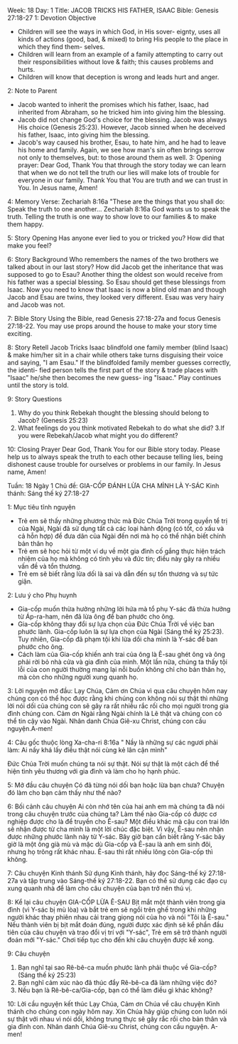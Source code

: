 Week: 18
Day: 1
Title: JACOB TRICKS HIS FATHER, ISAAC 
Bible: Genesis 27:18-27
1: Devotion Objective
- Children will see the ways in which God, in His sover- eignty, uses all kinds of actions (good, bad, & mixed) to bring His people to the place in which they find them- selves. 
- Children will learn from an example of a family attempting to carry out their responsibilities without love & faith; this causes problems and hurts. 
- Children will know that deception is wrong and leads hurt and anger.

2: Note to Parent
- Jacob wanted to inherit the promises which his father, Isaac, had inherited from Abraham, so he tricked him into giving him the blessing. 
- Jacob did not change God's choice for the blessing. Jacob was always His choice (Genesis 25:23). However, Jacob sinned when he deceived his father, Isaac, into giving him the blessing. 
- Jacob's way caused his brother, Esau, to hate him, and he had to leave his home and family. Again, we see how man's sin often brings sorrow not only to themselves, but: to those around them as well.
3: Opening prayer:
 Dear God, Thank You that through the story today we can learn that when we do not tell the truth our lies will make lots of trouble for everyone in our family. Thank You that You are truth and we can trust in You. In Jesus name, Amen! 

4: Memory Verse:
Zechariah 8:16a "These are the things that you shall do: Speak the truth to one another... Zechariah 8:16a God wants us to speak the truth. Telling the truth is one way to show love to our families & to make them happy. 

5: Story Opening
Has anyone ever lied to you or tricked you? How did that make you feel?

6: Story Background
Who remembers the names of the two brothers we talked about in our last story? How did Jacob get the inheritance that was supposed to go to Esau? Another thing the oldest son would receive from his father was a special blessing. So Esau should get these blessings from Isaac. Now you need to know that Isaac is now a blind old man and though Jacob and Esau are twins, they looked very different. Esau was very hairy and Jacob was not.

7: Bible Story
Using the Bible, read Genesis 27:18-27a and focus Genesis 27:18-22. You may use props around the house to make your story time exciting. 

8: Story Retell
Jacob Tricks Isaac blindfold one family member (blind Isaac) & make him/her sit in a chair while others take turns disguising their voice and saying, "I am Esau." If the blindfolded family member guesses correctly, the identi- fied person tells the first part of the story & trade places with "Isaac" he/she then becomes the new guess- ing "Isaac." Play continues until the story is told.

9: Story Questions
1. Why do you think Rebekah thought the blessing should belong to Jacob? (Genesis 25:23) 
2. What feelings do you think motivated Rebekah to do what she did? 
3.lf you were Rebekah/Jacob what might you do different?

10: Closing Prayer
Dear God, Thank You for our Bible story today. Please help us to always speak the truth to each other because telling lies, being dishonest cause trouble for ourselves or problems in our family. In Jesus name, Amen!

Tuần: 18
Ngày 1
Chủ đề: GIA-CỐP ĐÁNH LỪA CHA MÌNH LÀ Y-SÁC
Kinh thánh: Sáng thế ký 27:18-27

1: Mục tiêu tĩnh nguyện
- Trẻ em sẽ thấy những phương  thức mà Đức Chúa Trời trong quyền tể trị của Ngài, Ngài đã sử dụng tất cả các loại hành động (có tốt, có xấu và cả hỗn hợp) để đưa dân của Ngài đến nơi mà họ có thể nhận biết chính bản thân họ
- Trẻ em sẽ học hỏi từ một ví dụ về một gia đình cố gắng thực hiện trách nhiệm của họ mà không có tình yêu và đức tin; điều này gây ra nhiều vấn đề và tổn thương.
- Trẻ em sẽ biết rằng lừa dối là sai và dẫn đến sự tổn thương và sự tức giận.

2: Lưu ý cho Phụ huynh
- Gia-cốp muốn thừa hưởng những lời hứa mà tổ phụ Y-sác đã thừa hưởng từ Áp-ra-ham, nên đã lừa ông để ban phước cho ông.
- Gia-cốp không thay đổi sự lựa chọn của Đức Chúa Trời về việc ban phước lành. Gia-cốp luôn là sự lựa chọn của Ngài (Sáng thế ký 25:23). Tuy nhiên, Gia-cốp đã phạm tội khi lừa dối cha mình là Y-sác để ban phước cho ông.
- Cách làm của Gia-cốp khiến anh trai của ông là Ê-sau ghét ông và ông phải rời bỏ nhà cửa và gia đình của mình. Một lần nữa, chúng ta thấy tội lỗi của con người thường mang lại nỗi buồn không chỉ cho bản thân họ, mà còn cho những người xung quanh họ.

3: Lời nguyện mở đầu:
 Lạy Chúa, Cảm ơn Chúa vì qua câu chuyện hôm nay chúng con có thể học được rằng khi chúng con không nói sự thật thì những lời nói dối của chúng con sẽ gây ra rất nhiều rắc rối cho mọi người trong gia đình chúng con. Cảm ơn Ngài rằng Ngài chính là Lẽ thật và chúng con có thể tin cậy vào Ngài. Nhân danh Chúa Giê-xu Christ, chúng con cầu nguyện.A-men!

4: Câu gốc thuộc lòng
Xa-cha-ri 8:16a " Nầy là những sự các ngươi phải làm: Ai nấy khá lấy điều thật nói cùng kẻ lân cận mình"

Đức Chúa Trời muốn chúng ta nói sự thật. Nói sự thật là một cách để thể hiện tình yêu thương với gia đình và làm cho họ hạnh phúc.

5: Mở đầu câu chuyện
Có đã từng nói dối bạn hoặc lừa bạn chưa? Chuyện đó làm cho bạn cảm thấy như thế nào?

6: Bối cảnh câu chuyện
Ai còn nhớ tên của hai anh em mà chúng ta đã nói trong câu chuyện trước của chúng ta? 
Làm thế nào Gia-cốp có được cơ nghiệp được cho là để truyền cho Ê-sau? Một điều khác mà cậu con trai lớn sẽ nhận được từ cha mình là một lời chúc đặc biệt. Vì vậy, Ê-sau nên nhận được những phước lành này từ Y-sác. Bây giờ bạn cần biết rằng Y-sác bây giờ là một ông già mù và mặc dù Gia-cốp và Ê-sau là anh em sinh đôi, nhưng họ trông rất khác nhau. Ê-sau thì rất nhiều lông còn Gia-cốp thì không.

7: Câu chuyện Kinh thánh
Sử dụng Kinh thánh, hãy đọc Sáng-thế ký 27:18-27a và tập trung vào Sáng-thế ký 27:18-22. Bạn có thể sử dụng các đạo cụ xung quanh nhà để làm cho câu chuyện của bạn trở nên thú vị.

8: Kể lại câu chuyện
GIA-CỐP LỪA Ê-SAU
Bịt mắt một thành viên trong gia đình (vì Y-sác bị mù lòa) và bắt trẻ em sẽ ngồi trên ghế trong khi những người khác thay phiên nhau cải trang giọng nói của họ và nói "Tôi là Ê-sau." Nếu thành viên bị bịt mắt đoán đúng, người được xác định sẽ kể phần đầu tiên của câu chuyện và trao đổi vị trí với "Y-sác", Trẻ em sẽ trở thành người đoán mới "Y-sác." Chơi tiếp tục cho đến khi câu chuyện được kể xong.

9: Câu chuyện
1. Bạn nghĩ tại sao Rê-bê-ca muốn phước lành phải thuộc về Gia-cốp? (Sáng thế ký 25:23)
2. Bạn nghĩ cảm xúc nào đã thúc đẩy Rê-bê-ca đã làm những việc đó?
3. Nếu bạn là Rê-bê-ca/Gia-cốp, bạn có thể làm điều gì khác không?

10: Lời cầu nguyện kết thúc
Lạy Chúa, Cảm ơn Chúa về câu chuyện Kinh thánh cho chúng con ngày hôm nay. Xin Chúa hãy giúp chúng con luôn nói sự thật với nhau vì nói dối, không trung thực sẽ gây rắc rối cho bản thân và gia đình con. Nhân danh Chúa Giê-xu Christ, chúng con cầu nguyện. A-men!

